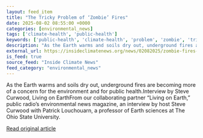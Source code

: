 ```yaml
---
layout: feed_item
title: "The Tricky Problem of ‘Zombie’ Fires"
date: 2025-08-02 08:55:00 +0000
categories: [environmental_news]
tags: ['climate-health', 'public-health']
keywords: ['public-health', 'climate-health', 'problem', 'zombie', 'tricky']
description: "As the Earth warms and soils dry out, underground fires are becoming more of a concern for the environment and for public health"
external_url: https://insideclimatenews.org/news/02082025/zombie-fires-and-climate-change/
is_feed: true
source_feed: "Inside Climate News"
feed_category: "environmental_news"
---
```


As the Earth warms and soils dry out, underground fires are becoming more of a concern for the environment and for public health.Interview by Steve Curwood, Living on EarthFrom our collaborating partner “Living on Earth,” public radio&#8217;s environmental news magazine, an interview by host Steve Curwood with Patrick Louchouarn, a professor of Earth sciences at The Ohio State University.

[Read original article](https://insideclimatenews.org/news/02082025/zombie-fires-and-climate-change/)
